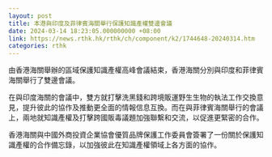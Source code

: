 ```yaml
---
layout: post
title: 本港與印度及菲律賓海關舉行保護知識產權雙邊會議
date: 2024-03-14 18:23:05.000000000 +08:00
link: https://news.rthk.hk/rthk/ch/component/k2/1744648-20240314.htm
categories: rthk
---
```


由香港海關舉辦的區域保護知識產權高峰會議結束，香港海關分別與印度和菲律賓海關舉行了雙邊會議。

在與印度海關的會議中，雙方就打擊洗黑錢和跨境販運野生生物的執法工作交換意見，提升彼此的協作及推動更全面的情報信息互換。而在與菲律賓海關舉行的會議上，兩地就知識產權及打擊跨國販毒議題加強聯繫和交流，以促進更緊密的合作。

香港海關與中國外商投資企業協會優質品牌保護工作委員會簽署了一份關於保護知識產權的合作備忘錄，以加強彼此在知識產權領域上各方面的協作。
